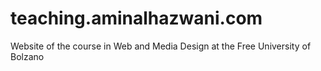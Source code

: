 # teaching.aminalhazwani.com
Website of the course in Web and Media Design at the Free University of Bolzano
